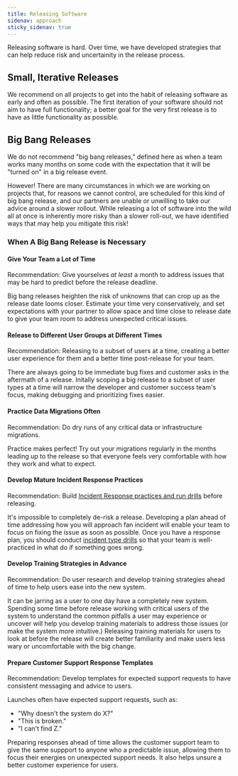 ```yaml
---
title: Releasing Software
sidenav: approach
sticky_sidenav: true
---
```


Releasing software is hard. Over time, we have developed strategies that can help reduce risk and uncertainity in the release process.

## Small, Iterative Releases

We recommend on all projects to get into the habit of releasing software as early and often as possible. The first
iteration of your software should not aim to have full functionality; a better goal for the very first release is to have as little
functionality as possible.

## Big Bang Releases

We do not recommend "big bang releases," defined here as when a team works many months on some code with the expectation that it will be
"turned on" in a big release event. 

However! There are many circumstances in which we are working on projects that, for reasons we cannot control, are scheduled for this kind
of big bang release, and our partners are unable or unwilling to take our advice around a slower rollout. 
While releasing a lot of software into the wild all at once is inherently more risky than a slower roll-out, we have identified ways that 
may help you mitigate this risk!

### When A Big Bang Release is Necessary

#### Give Your Team a Lot of Time

Recommendation: Give yourselves *at least* a month to address issues that may be hard to predict before the release deadline.

Big bang releases heighten the risk of unknowns that can crop up as the release date looms closer. Estimate your time very conservatively,
and set expectations with your partner to allow space and time close to release date to give your team room to address unexpected critical
issues. 

#### Release to Different User Groups at Different Times

Recommendation: Releasing to a subset of users at a time, creating a better user experience for them and a better time post-release for
your team. 

There are always going to be immediate bug fixes and customer asks in the aftermath of a release. 
Initally scoping a big release to a subset of user types at a time will narrow the developer and customer success team's focus, making
debugging and prioritizing fixes easier.

#### Practice Data Migrations Often

Recommendation: Do dry runs of any critical data or infrastructure migrations.

Practice makes perfect! Try out your migrations regularly in the months leading up to the release so that everyone feels very comfortable 
with how they work and what to expect. 

#### Develop Mature Incident Response Practices

Recommendation: Build [Incident Response practices and run drills](/security/incident-response-drills/) before releasing.

It's impossible to completely de-risk a release. Developing a plan ahead of time addressing how you will approach fan incident will
enable your team to focus on fixing the issue as soon as possible. Once you have a response plan, you should conduct 
[incident type drills](/security/incident-response-drills/#example-incident-response-drills) so that your team is well-practiced in
what do if something goes wrong.

#### Develop Training Strategies in Advance

Recommendation: Do user research and develop training strategies ahead of time to help users ease into the new system.  

It can be jarring as a user to one day have a completely new system. Spending some time before release working with critical users of the
system to understand the common pitfalls a user may experience or uncover will help you develop training materials to address those issues 
(or make the system more intuitive.) Releasing training materials for users to look at before the release will create better familiarity and
make users less wary or uncomfortable with the big change.

#### Prepare Customer Support Response Templates

Recommendation: Develop templates for expected support requests to have consistent messaging and advice to users.

Launches often have expected support requests, such as: 
* "Why doesn't the system do X?"
* "This is broken."
* "I can't find Z."

Preparing responses ahead of time allows the customer support team to give the same suppport to anyone who a predictable issue, allowing them
to focus their energies on unexpected support needs. It also helps unsure a better customer experience for users.
